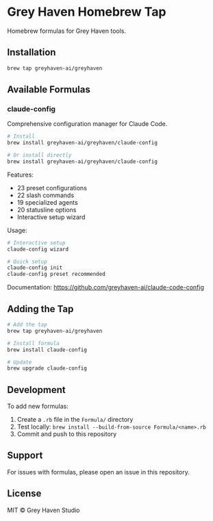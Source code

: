 # Grey Haven Homebrew Tap

Homebrew formulas for Grey Haven tools.

## Installation

```bash
brew tap greyhaven-ai/greyhaven
```

## Available Formulas

### claude-config

Comprehensive configuration manager for Claude Code.

```bash
# Install
brew install greyhaven-ai/greyhaven/claude-config

# Or install directly
brew install greyhaven-ai/greyhaven/claude-config
```

Features:
- 23 preset configurations
- 22 slash commands  
- 19 specialized agents
- 20 statusline options
- Interactive setup wizard

Usage:
```bash
# Interactive setup
claude-config wizard

# Quick setup
claude-config init
claude-config preset recommended
```

Documentation: https://github.com/greyhaven-ai/claude-code-config

## Adding the Tap

```bash
# Add the tap
brew tap greyhaven-ai/greyhaven

# Install formula
brew install claude-config

# Update
brew upgrade claude-config
```

## Development

To add new formulas:
1. Create a `.rb` file in the `Formula/` directory
2. Test locally: `brew install --build-from-source Formula/<name>.rb`
3. Commit and push to this repository

## Support

For issues with formulas, please open an issue in this repository.

## License

MIT © Grey Haven Studio